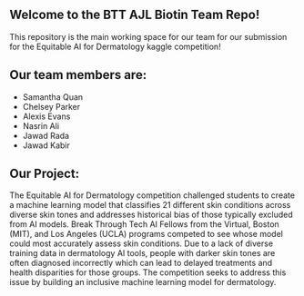 ## Welcome to the BTT AJL Biotin Team Repo! 
This repository is the main working space for our team for our submission for the Equitable AI for Dermatology kaggle competition!

## Our team members are:
- Samantha Quan
- Chelsey Parker
- Alexis Evans
- Nasrin Ali
- Jawad Rada
- Jawad Kabir

## Our Project:
The Equitable AI for Dermatology competition challenged students to create a machine learning model that classifies 21 different skin conditions across diverse skin tones and addresses historical bias of those typically excluded from AI models. Break Through Tech AI Fellows from the Virtual, Boston (MIT), and Los Angeles (UCLA) programs competed to see whose model could most accurately assess skin conditions. Due to a lack of diverse training data in dermatology AI tools, people with darker skin tones are often diagnosed incorrectly which can lead to delayed treatments and health disparities for those groups. The competition seeks to address this issue by building an inclusive machine learning model for dermatology.
